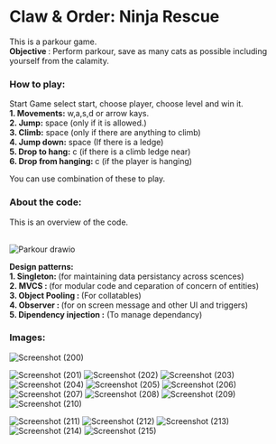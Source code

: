 # Claw & Order: Ninja Rescue
This is a parkour game. <br>
<b> Objective </b> : Perform parkour, save as many cats as possible including yourself from the calamity.<br>

<h3> How to play: </h3>
Start Game select start, choose player, choose level and win it. <br>
<b>1. Movements:</b> w,a,s,d or arrow kays.<br>
<b>2. Jump:</b> space (only if it is allowed.)<br>
<b>3. Climb:</b> space (only if there are anything to climb)<br>
<b>4. Jump down:</b> space (If there is a ledge)<br>
<b>5. Drop to hang:</b> c (if there is a climb ledge near) <br>
<b>6. Drop from hanging: </b> c (if the player is hanging) <br>

You can use combination of these to play.<br>

<h3>About the code:</h3>
This is an overview of the code.<br><br>

![Parkour drawio](https://github.com/user-attachments/assets/3fc873d9-1c45-44f3-8038-c4e0188d1854)

<b>Design patterns:</b><br>
<b>1. Singleton: </b> (for maintaining data persistancy across scences)<br>
<b>2. MVCS : </b>(for modular code and ceparation of concern of entities)<br>
<b>3. Object Pooling : </b> (For collatables)<br>
<b>4. Observer : </b> (for on screen message and other UI and triggers)<br>
<b>5. Dipendency injection :</b> (To manage dependancy)<br>

<h3>Images:</h3>

![Screenshot (200)](https://github.com/user-attachments/assets/96b6e901-d7d0-4b34-884a-60c79acd2a4b)











![Screenshot (201)](https://github.com/user-attachments/assets/9fa2edbf-e5e6-4dfa-aa00-1467ae46a92c)
![Screenshot (202)](https://github.com/user-attachments/assets/18638f20-0204-4db1-b498-215b85b9a9ee)
![Screenshot (203)](https://github.com/user-attachments/assets/1e78dc24-046a-484a-b0cd-0c8083f84f45)
![Screenshot (204)](https://github.com/user-attachments/assets/f28e3c7d-77dc-4ec1-8d76-3cfdfe91e9ee)
![Screenshot (205)](https://github.com/user-attachments/assets/6414924d-63de-4338-a4db-2f78369752d3)
![Screenshot (206)](https://github.com/user-attachments/assets/5ff62e1d-d83e-41b2-ba91-8df73de80013)
![Screenshot (207)](https://github.com/user-attachments/assets/b2da5872-3f37-4c79-ae55-4eebf2d41eb2)
![Screenshot (208)](https://github.com/user-attachments/assets/7686531e-54bc-4482-b6c0-2f47d54ba00c)
![Screenshot (209)](https://github.com/user-attachments/assets/eefcfdcf-3a11-432d-8341-24c97a60fd9e)
![Screenshot (210)](https://github.com/user-attachments/assets/70dac137-903f-4fc0-8066-220261b1921e)

![Screenshot (211)](https://github.com/user-attachments/assets/06d04814-f033-4ac6-9669-c8f795439964)
![Screenshot (212)](https://github.com/user-attachments/assets/26c0c190-ee40-4f53-b277-74b2edf32b66)
![Screenshot (213)](https://github.com/user-attachments/assets/89375168-fed8-41f2-8acb-f661c7eeee58)
![Screenshot (214)](https://github.com/user-attachments/assets/5d2023bb-37ac-4c80-bcc5-b18f5cd7423a)
![Screenshot (215)](https://github.com/user-attachments/assets/eba98cb8-f69c-4ab0-afc1-5e16f650b704)








